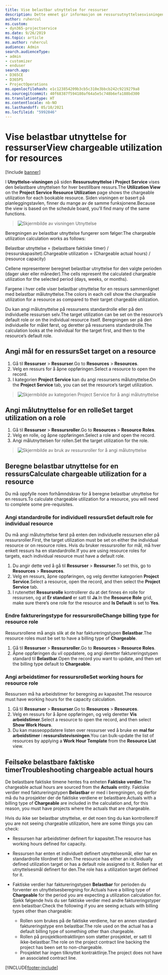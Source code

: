 ```yaml
---
title: Vise belastbar utnyttelse for ressurser
description: Dette emnet gir informasjon om ressursutnyttelsesvisningen.
author: ruhercul
ms.custom:
- dyn365-projectservice
ms.date: 9/26/2019
ms.topic: article
ms.author: ruhercul
audience: Admin
search.audienceType:
- admin
- customizer
- enduser
search.app:
- D365CE
- D365PS
- ProjectOperations
ms.openlocfilehash: e1c123854209b3cb5c310e3bbcb242c9219279a8
ms.sourcegitcommit: 40f68387f594180af64a5e5c748b6efa188bd300
ms.translationtype: HT
ms.contentlocale: nb-NO
ms.lasthandoff: 05/10/2021
ms.locfileid: "5992846"
---
```

# <a name="view-chargeable-utilization-for-resources"></a><span data-ttu-id="b4c00-103">Vise belastbar utnyttelse for ressurser</span><span class="sxs-lookup"><span data-stu-id="b4c00-103">View chargeable utilization for resources</span></span>

[!include [banner](../includes/psa-now-project-operations.md)]
 
<span data-ttu-id="b4c00-104">I **Utnyttelse-visningen** på siden **Ressursutnyttelse i Project Service** vises den belastbare utnyttelsen for hver bestillbare ressurs.</span><span class="sxs-lookup"><span data-stu-id="b4c00-104">The **Utilization View** on the **Project Service Resource Utilization** page shows the chargeable utilization for each bookable resource.</span></span> <span data-ttu-id="b4c00-105">Siden visningen er basert på planleggingstavlen, finner du mange av de samme funksjonene.</span><span class="sxs-lookup"><span data-stu-id="b4c00-105">Because the view is based on the schedule board, you’ll find many of the same functions.</span></span>

> ![Skjermbilde av visningen Utnyttelse](media/FAQ-utilization-1.png)
 

<span data-ttu-id="b4c00-107">Beregningen av belastbar utnyttelse fungerer som følger:</span><span class="sxs-lookup"><span data-stu-id="b4c00-107">The chargeable utilization calculation works as follows:</span></span>

   <span data-ttu-id="b4c00-108">Belastbar utnyttelse = (belastbare faktiske timer) / (ressurskapasitet).</span><span class="sxs-lookup"><span data-stu-id="b4c00-108">Chargeable utilization = (Chargeable actual hours) / (resource capacity)</span></span>

<span data-ttu-id="b4c00-109">Cellene representerer beregnet belastbar utnyttelse for den valgte perioden (dager uker eller måneder).</span><span class="sxs-lookup"><span data-stu-id="b4c00-109">The cells represent the calculated chargeable utilization for the selected period (days, weeks, or months).</span></span>

<span data-ttu-id="b4c00-110">Fargene i hver celle viser belastbar utnyttelse for en ressurs sammenlignet med belastbar målutnyttelse.</span><span class="sxs-lookup"><span data-stu-id="b4c00-110">The colors in each cell show the chargeable utilization for a resource as compared to their target chargeable utilization.</span></span> 

<span data-ttu-id="b4c00-111">Du kan angi målutnyttelse på ressursens standardrolle eller på den individuelle ressursen selv.</span><span class="sxs-lookup"><span data-stu-id="b4c00-111">The target utilization can be set on the resource’s default role or on the individual resource itself.</span></span> <span data-ttu-id="b4c00-112">Beregningen ser på den individuelle for målet først, og deretter på ressursens standardrolle.</span><span class="sxs-lookup"><span data-stu-id="b4c00-112">The calculation looks at the individual for the target first, and then to the resource’s default role.</span></span>

## <a name="set-target-on-a-resource"></a><span data-ttu-id="b4c00-113">Angi mål for en ressurs</span><span class="sxs-lookup"><span data-stu-id="b4c00-113">Set target on a resource</span></span>

1. <span data-ttu-id="b4c00-114">Gå til **Ressurser** \> **Ressurser**.</span><span class="sxs-lookup"><span data-stu-id="b4c00-114">Go to **Resources** \> **Resources**.</span></span> 
2. <span data-ttu-id="b4c00-115">Velg en ressurs for å åpne oppføringen.</span><span class="sxs-lookup"><span data-stu-id="b4c00-115">Select a resource to open the record.</span></span> 
3. <span data-ttu-id="b4c00-116">I kategorien **Project Service** kan du angi ressursens målutnyttelse.</span><span class="sxs-lookup"><span data-stu-id="b4c00-116">On the **Project Service** tab, you can set the resource’s target utilization.</span></span>

> ![Skjermbilde av kategorien Project Service for å angi målutnyttelse](media/FAQ-utilization-2.png)
 
## <a name="set-target-utilization-on-a-role"></a><span data-ttu-id="b4c00-118">Angi målutnyttelse for en rolle</span><span class="sxs-lookup"><span data-stu-id="b4c00-118">Set target utilization on a role</span></span>

1. <span data-ttu-id="b4c00-119">Gå til **Ressurser** \> **Ressursroller**.</span><span class="sxs-lookup"><span data-stu-id="b4c00-119">Go to **Resources** \> **Resource Roles**.</span></span> 
2. <span data-ttu-id="b4c00-120">Velg en rolle, og åpne oppføringen.</span><span class="sxs-lookup"><span data-stu-id="b4c00-120">Select a role and open the record.</span></span> 
3. <span data-ttu-id="b4c00-121">Angi målutnyttelsen for rollen.</span><span class="sxs-lookup"><span data-stu-id="b4c00-121">Set the target utilization for the role.</span></span>

> ![Skjermbilde av bruk av ressursroller for å angi målutnyttelse](media/FAQ-utilization-3.png)
 
## <a name="calculate-chargeable-utilization-for-a-resource"></a><span data-ttu-id="b4c00-123">Beregne belastbar utnyttelse for en ressurs</span><span class="sxs-lookup"><span data-stu-id="b4c00-123">Calculate chargeable utilization for a resource</span></span>

<span data-ttu-id="b4c00-124">Du må oppfylle noen forhåmndskrav for å beregne belastbar utnyttelse for en ressurs.</span><span class="sxs-lookup"><span data-stu-id="b4c00-124">To calculate chargeable utilization for a resource, you will need to complete some pre-requisites.</span></span> 

### <a name="set-default-role-for-individual-resource"></a><span data-ttu-id="b4c00-125">Angi standardrolle for individuell ressurs</span><span class="sxs-lookup"><span data-stu-id="b4c00-125">Set default role for individual resource</span></span>

<span data-ttu-id="b4c00-126">Du må angi målutnyttelse først på enten den individuelle ressursen eller på ressursroller.</span><span class="sxs-lookup"><span data-stu-id="b4c00-126">First, the target utilization must be set on either the individual resource or on resource roles.</span></span> <span data-ttu-id="b4c00-127">Hvis du bruker ressursroller for mål, må hver enkelt ressurs ha en standardrolle.</span><span class="sxs-lookup"><span data-stu-id="b4c00-127">If you are using resource roles for targets, each individual resource must have a default role.</span></span> 

1. <span data-ttu-id="b4c00-128">Du angir dette ved å gå til **Ressurser** \> **Ressurser**.</span><span class="sxs-lookup"><span data-stu-id="b4c00-128">To set this, go to **Resources** \> **Resources**.</span></span> 
2. <span data-ttu-id="b4c00-129">Velg en ressurs, åpne oppføringen, og velg deretter kategorien **Project Service**.</span><span class="sxs-lookup"><span data-stu-id="b4c00-129">Select a resource, open the record, and then select the **Project Service** tab.</span></span> 
3. <span data-ttu-id="b4c00-130">I rutenettet **Ressursrolle** kontrollerer du at det finnes én rolle for ressursen, og at **Er standard** er satt til **Ja**.</span><span class="sxs-lookup"><span data-stu-id="b4c00-130">In the **Resource Role** grid, make sure there’s one role for the resource and **Is Default** is set to **Yes**.</span></span>
 
### <a name="change-billing-type-for-resource-role"></a><span data-ttu-id="b4c00-131">Endre faktureringstype for ressursrolle</span><span class="sxs-lookup"><span data-stu-id="b4c00-131">Change billing type for resource role</span></span>

<span data-ttu-id="b4c00-132">Ressursrollene må angis slik at de har faktureringstypen **Belastbar**.</span><span class="sxs-lookup"><span data-stu-id="b4c00-132">The resource roles must be set to have a billing type of **Chargeable**.</span></span> 

1. <span data-ttu-id="b4c00-133">Gå til **Ressurser** \> **Ressursroller**.</span><span class="sxs-lookup"><span data-stu-id="b4c00-133">Go to **Resources** \> **Resource Roles**.</span></span> 
2. <span data-ttu-id="b4c00-134">Åpne oppføringen du vil oppdatere, og angi deretter faktureringstypen standard til **Belastbar**.</span><span class="sxs-lookup"><span data-stu-id="b4c00-134">Open the record you want to update, and then set the billing type default to **Chargeable**.</span></span>

### <a name="set-working-hours-for-resource-role"></a><span data-ttu-id="b4c00-135">Angi arbeidstimer for ressursrolle</span><span class="sxs-lookup"><span data-stu-id="b4c00-135">Set working hours for resource role</span></span>
 
<span data-ttu-id="b4c00-136">Ressursen må ha arbeidstimer for beregning av kapasitet.</span><span class="sxs-lookup"><span data-stu-id="b4c00-136">The resource must have working hours for the capacity calculation.</span></span> 

1. <span data-ttu-id="b4c00-137">Gå til **Ressurser** \> **Ressurser**.</span><span class="sxs-lookup"><span data-stu-id="b4c00-137">Go to **Resources** \> **Resources**.</span></span> 
2. <span data-ttu-id="b4c00-138">Velg en ressurs for å åpne oppføringen, og velg deretter **Vis arbeidstimer**.</span><span class="sxs-lookup"><span data-stu-id="b4c00-138">Select a resource to open the record, and then select **Show Work Hours**.</span></span> 
3. <span data-ttu-id="b4c00-139">Du kan masseoppdatere listen over ressurser ved å bruke en **mal for arbeidstimer** i **ressurslistevisningen**.</span><span class="sxs-lookup"><span data-stu-id="b4c00-139">You can bulk-update the list of resources by applying a **Work Hour Template** from the **Resource List** view.</span></span>

## <a name="troubleshooting-chargeable-actual-hours"></a><span data-ttu-id="b4c00-140">Feilsøke belastbare faktiske timer</span><span class="sxs-lookup"><span data-stu-id="b4c00-140">Troubleshooting chargeable actual hours</span></span>

<span data-ttu-id="b4c00-141">De belastbare faktiske timene hentes fra enheten **Faktiske verdier**.</span><span class="sxs-lookup"><span data-stu-id="b4c00-141">The chargeable actual hours are sourced from the **Actuals** entity.</span></span> <span data-ttu-id="b4c00-142">Faktiske verdier med faktureringstypen **Belastbar** er med i beregningen, og derfor må du ha prosjekter der de faktiske verdiene er belastbare.</span><span class="sxs-lookup"><span data-stu-id="b4c00-142">Actuals with a billing type of **Chargeable** are included in the calculation and, for this reason, you must have projects where the actuals that are chargeable.</span></span>

<span data-ttu-id="b4c00-143">Hvis du ikke ser belastbar utnyttelse, er det noen ting du kan kontrollere:</span><span class="sxs-lookup"><span data-stu-id="b4c00-143">If you are not seeing chargeable utilization, here are some things you can check:</span></span>

- <span data-ttu-id="b4c00-144">Ressursen har arbeidstimer definert for kapasitet.</span><span class="sxs-lookup"><span data-stu-id="b4c00-144">The resource has working hours defined for capacity.</span></span>
- <span data-ttu-id="b4c00-145">Ressursen har enten et individuelt definert utnyttelsesmål, eller har en standardrolle tilordnet til den.</span><span class="sxs-lookup"><span data-stu-id="b4c00-145">The resource has either an individually defined utilization target or has a default role assigned to it.</span></span> <span data-ttu-id="b4c00-146">Rollen har et utnyttelsesmål definert for den.</span><span class="sxs-lookup"><span data-stu-id="b4c00-146">The role has a utilization target defined for it.</span></span>
- <span data-ttu-id="b4c00-147">Faktiske verdier har faktureringstypen **Belastbar** for perioden du forventer en utnyttelsesberegning for.</span><span class="sxs-lookup"><span data-stu-id="b4c00-147">Actuals have a billing type of **Chargeable** for the period you are expecting a utilization calculation for.</span></span> <span data-ttu-id="b4c00-148">Sjekk følgende hvis du ser faktiske verdier med andre faktureringstyper enn belastbar:</span><span class="sxs-lookup"><span data-stu-id="b4c00-148">Check the following if you are seeing actuals with billing types other than chargeable:</span></span>

  - <span data-ttu-id="b4c00-149">Rollen som brukes på de faktiske verdiene, har en annen standard faktureringstype enn belastbar.</span><span class="sxs-lookup"><span data-stu-id="b4c00-149">The role used on the actual has a default billing type of something other than chargeable.</span></span>
  - <span data-ttu-id="b4c00-150">Rollen på prosjektkontraktlinjen som støtter prosjektet, er satt til ikke-belastbar.</span><span class="sxs-lookup"><span data-stu-id="b4c00-150">The role on the project contract line backing the project has been set to non-chargeable.</span></span>
  - <span data-ttu-id="b4c00-151">Prosjektet har ingen tilknyttet kontraktlinje.</span><span class="sxs-lookup"><span data-stu-id="b4c00-151">The project does not have an associated contract line.</span></span>



[!INCLUDE[footer-include](../includes/footer-banner.md)]